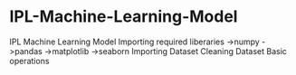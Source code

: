 # IPL-Machine-Learning-Model
IPL Machine Learning Model
Importing required liberaries 
->numpy
->pandas
->matplotlib
->seaborn
Importing Dataset
Cleaning Dataset
Basic operations 
